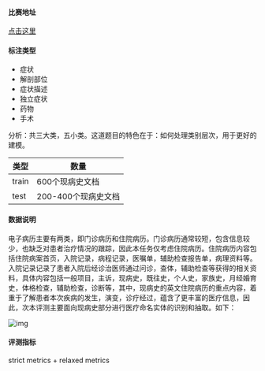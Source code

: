 #### 比赛地址

[点击这里](https://www.biendata.xyz/competition/CCKS2018_1/)

#### 标注类型

+ 症状
 + 解剖部位
 + 症状描述
 + 独立症状 
+ 药物
+ 手术

分析：共三大类，五小类。这道题目的特色在于：如何处理类别层次，用于更好的建模。

|类型|数量|
|------|------|
|train|600个现病史文档|
|test|200-400个现病史文档|

#### 数据说明

电子病历主要有两类，即门诊病历和住院病历。门诊病历通常较短，包含信息较少，也缺乏对患者治疗情况的跟踪，因此本任务仅考虑住院病历。住院病历内容包括住院病案首页，入院记录，病程记录，医嘱单，辅助检查报告单，病理资料等。入院记录记录了患者入院后经诊治医师通过问诊，查体，辅助检查等获得的相关资料，具体内容包括一般项目，主诉，现病史，既往史，个人史，家族史，月经婚育史，体格检查，辅助检查，诊断等，其中，现病史的英文住院病历的重点内容，着重于了解患者本次疾病的发生，演变，诊疗经过，蕴含了更丰富的医疗信息，因此，次本评测主要面向现病史部分进行医疗命名实体的识别和抽取。如下：

![img](https://ftp.bmp.ovh/imgs/2021/03/94765b7830d9ce21.png)

#### 评测指标

strict metrics + relaxed metrics
